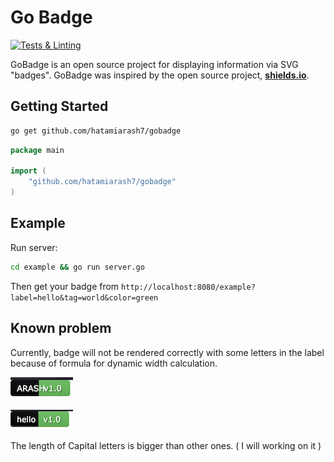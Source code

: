 # Go Badge

[![Tests & Linting](https://github.com/hatamiarash7/gobadge/actions/workflows/test.yml/badge.svg)](https://github.com/hatamiarash7/gobadge/actions/workflows/test.yml)

GoBadge is an open source project for displaying information via SVG "badges". GoBadge was inspired by the open source project, **[shields.io](https://shields.io)**.

## Getting Started

```bash
go get github.com/hatamiarash7/gobadge
```

```go
package main

import (
    "github.com/hatamiarash7/gobadge"
)
```

## Example

Run server:

```bash
cd example && go run server.go
```

Then get your badge from `http://localhost:8080/example?label=hello&tag=world&color=green`

## Known problem

Currently, badge will not be rendered correctly with some letters in the label because of formula for dynamic width calculation.

![example 1](.github/exp1.png)

![example 1](.github/exp2.png)

The length of Capital letters is bigger than other ones. ( I will working on it )
